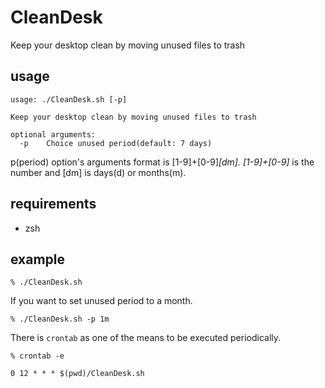# CleanDesk
Keep your desktop clean by moving unused files to trash

## usage
```
usage: ./CleanDesk.sh [-p]

Keep your desktop clean by moving unused files to trash

optional arguments:
  -p	Choice unused period(default: 7 days)
```

p(period) option's arguments format is [1-9]+[0-9]*[dm].
[1-9]+[0-9]* is the number and [dm] is days(d) or months(m).

## requirements
* zsh

## example
```
% ./CleanDesk.sh
```

If you want to set unused period to a month.
```
% ./CleanDesk.sh -p 1m
```

There is `crontab` as one of the means to be executed periodically.
```
% crontab -e

0 12 * * * $(pwd)/CleanDesk.sh
```
